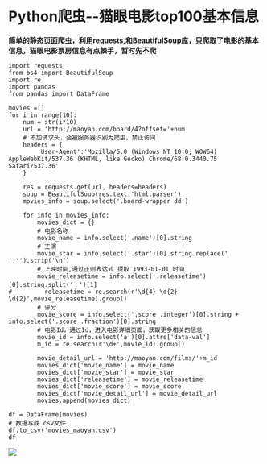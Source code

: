 # Python爬虫--猫眼电影top100基本信息
**简单的静态页面爬虫，利用requests,和BeautifulSoup库，只爬取了电影的基本信息，猫眼电影票房信息有点棘手，暂时先不爬**

    import requests
    from bs4 import BeautifulSoup
    import re
    import pandas
    from pandas import DataFrame

    movies =[]
    for i in range(10):
        num = str(i*10)
        url = 'http://maoyan.com/board/4?offset='+num 
        # 不加请求头，会被服务器识别为爬虫，禁止访问
        headers = {
            'User-Agent':'Mozilla/5.0 (Windows NT 10.0; WOW64) AppleWebKit/537.36 (KHTML, like Gecko) Chrome/68.0.3440.75 Safari/537.36'
        }

        res = requests.get(url, headers=headers)
        soup = BeautifulSoup(res.text,'html.parser')
        movies_info = soup.select('.board-wrapper dd')

        for info in movies_info:
            movies_dict = {}
            # 电影名称
            movie_name = info.select('.name')[0].string
            # 主演
            movie_star = info.select('.star')[0].string.replace(' ','').strip('\n')
            # 上映时间,通过正则表达式 提取 1993-01-01 时间
            movie_releasetime = info.select('.releasetime')[0].string.split('：')[1]
    #         releasetime = re.search(r'\d{4}-\d{2}-\d{2}',movie_releasetime).group()
            # 评分
            movie_score = info.select('.score .integer')[0].string + info.select('.score .fraction')[0].string
            # 电影Id，通过Id，进入电影详细页面，获取更多相关的信息
            movie_id = info.select('a')[0].attrs['data-val']
            m_id = re.search(r'\d+',movie_id).group()

            movie_detail_url = 'http://maoyan.com/films/'+m_id
            movies_dict['movie_name'] = movie_name
            movies_dict['movie_star'] = movie_star
            movies_dict['releasetime'] = movie_releasetime
            movies_dict['movie_score'] = movie_score
            movies_dict['movie_detail_url'] = movie_detail_url
            movies.append(movies_dict)

    df = DataFrame(movies)
    # 数据写成 csv文件
    df.to_csv('movies_maoyan.csv')
    df
    
![](https://github.com/daacheng/PythonBasic/blob/master/pic/maoyan.png) 
